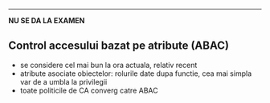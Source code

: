 ----
**NU SE DA LA EXAMEN**

## Control accesului bazat pe atribute (ABAC)
- se considere cel mai bun la ora actuala, relativ recent
- atribute asociate obiectelor: rolurile date dupa functie, cea mai simpla var de a umbla la privilegii
- toate politicile de CA converg catre ABAC